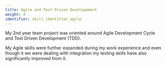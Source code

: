 ```yaml
---
title: Agile and Test Driven Developement
weight: 4
identifier: skill_identifier_agile
---
```

My 2nd year team project was oriented around Agile Development Cycle and Test Driven Development (TDD). 

My Agile skills were further expanded during my work experience and even though it we were dealing with integration my testing skills have also significantly improved from it.
